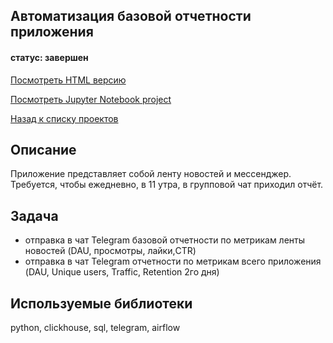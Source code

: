 ## Автоматизация базовой отчетности приложения
#### статус: завершен

[Посмотреть HTML версию](https://ivanvashkovets.github.io/html_pages/Автоматизация%20отчетности.html)

[Посмотреть Jupyter Notebook project](https://github.com/IvanVashkovets/Portfolio/blob/main/Автоматизация%20отчетности/Автоматизация%20отчетности.ipynb)

[Назад к списку проектов](https://github.com/IvanVashkovets/Portfolio/tree/main)

## Описание
Приложение представляет собой ленту новостей и мессенджер. Требуется, чтобы ежедневно, в 11 утра, в групповой чат приходил отчёт.

## Задача
- отправка в чат Telegram базовой отчетности по метрикам ленты новостей (DAU, просмотры, лайки,CTR)
- отправка в чат Telegram отчетности по метрикам всего приложения (DAU, Unique users, Traffic, Retention 2го дня)

## Используемые библиотеки
python, clickhouse, sql, telegram, airflow

